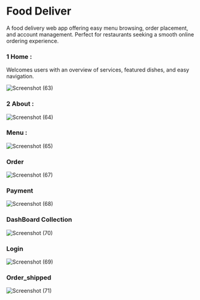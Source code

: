 # Food Deliver 
<p>A food delivery web app offering easy menu browsing, order placement, and account management. Perfect for restaurants seeking a smooth online ordering experience.</p>

### 1 Home :
Welcomes users with an overview of services, featured dishes, and easy navigation.

![Screenshot (63)](https://github.com/user-attachments/assets/a59ea7ee-a097-4290-9256-70ce35769470)

### 2 About :
![Screenshot (64)](https://github.com/user-attachments/assets/ed1802df-42fb-47af-b587-5811987da829)

### Menu :
![Screenshot (65)](https://github.com/user-attachments/assets/f90c3778-c17a-47ea-a8ca-b66d9c9f252b)

### Order
![Screenshot (67)](https://github.com/user-attachments/assets/51c9519d-e350-4cd5-9fea-3e98f712d5e1)

### Payment
![Screenshot (68)](https://github.com/user-attachments/assets/e314d416-8fb4-43db-8e81-eb59a60b6404)

### DashBoard Collection
![Screenshot (70)](https://github.com/user-attachments/assets/e281a359-ee67-4c3e-b2e7-9ce068edd845)

### Login
![Screenshot (69)](https://github.com/user-attachments/assets/567c9371-9324-441e-a404-c154ae3d9202)

### Order_shipped
![Screenshot (71)](https://github.com/user-attachments/assets/8b9ee0d1-f8a6-4a2c-aa55-42955dd4a2ed)







